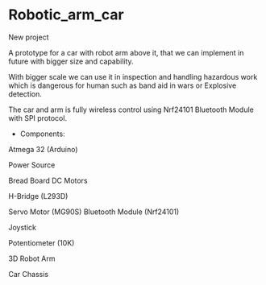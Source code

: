 # Robotic_arm_car

New project

A prototype for a car with robot arm above it, that we can implement in future with bigger size and capability.

With bigger scale we can use it in inspection and handling hazardous work which is dangerous for human such as band aid in wars or Explosive detection.

The car and arm is fully wireless control using Nrf24101 Bluetooth Module with SPI protocol.

- Components:

Atmega 32 (Arduino)

Power Source

Bread Board DC Motors

H-Bridge (L293D)

Servo Motor (MG90S) Bluetooth Module (Nrf24101)

Joystick

Potentiometer (10K)

3D Robot Arm

Car Chassis
